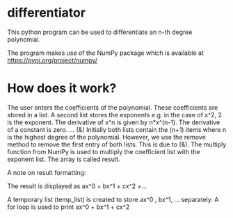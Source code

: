 # differentiator

This python program can be used to differentiate an n-th degree polynomial. 

The program makes use of the NumPy package which is available at https://pypi.org/project/numpy/ 

# How does it work?

The user enters the coefficients of the polynomial. These coefficients are stored in a list. 
A second list stores the exponents e.g. in the case of x^2, 2 is the exponent. 
The derivative of x^n is given by n*x^(n-1). 
The derivative of a constant is zero. ... (&)
Initially both lists contain the (n+1) items where n is the highest degree of the polynomial. However, we use the remove method to remove the first entry of both lists. This is due to (&).
The multiply function from NumPy is used to multiply the coefficient list with the exponent list. The array is called result.

A note on result formatting:

The result is displayed as ax^0 + bx^1 + cx^2 +... 

A temporary list (temp_list) is created to store ax^0 , bx^1, ... separately. 
A for loop is used to print ax^0 + bx^1 + cx^2 
